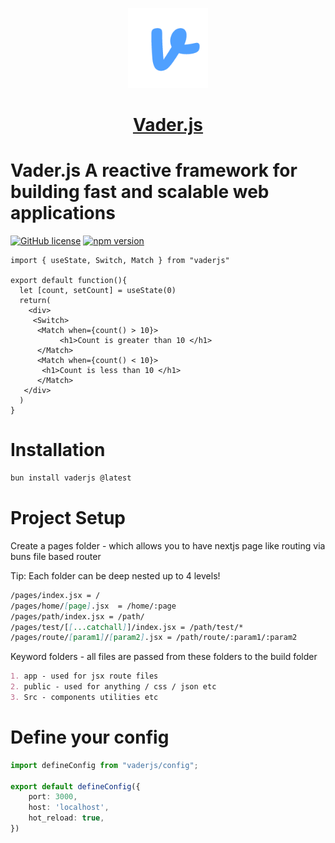 <p align="center">
  <a href="https://vader-js.pages.dev">
    <picture>
      <source media="(prefers-color-scheme: dark)" srcset="/icon.jpeg">
      <img src="https://github.com/Postr-Inc/Vader.js/blob/main/logo.png" height="128">
    </picture>
    <h1 align="center">Vader.js</h1>
  </a>
</p>

# Vader.js A reactive framework for building fast and scalable web applications

[![GitHub license](https://img.shields.io/badge/license-MIT-blue.svg)](https://github.com/Postr-Inc/Vader.js/blob/main/LICENSE) [![npm version](https://img.shields.io/npm/v/vaderjs.svg?style=flat)](https://www.npmjs.com/package/vaderjs)

```tsx
import { useState, Switch, Match } from "vaderjs"

export default function(){
  let [count, setCount] = useState(0)
  return(
    <div>
     <Switch>
      <Match when={count() > 10}>
           <h1>Count is greater than 10 </h1>
      </Match>
      <Match when={count() < 10}>
       <h1>Count is less than 10 </h1>
      </Match>
   </div>
  )
}
```
# Installation

```js
bun install vaderjs @latest
```



# Project Setup 
Create a pages folder - which allows you to have nextjs page like routing via buns file based router

Tip: Each folder can be deep nested up to 4 levels!

```md 
/pages/index.jsx = /
/pages/home/[page].jsx  = /home/:page
/pages/path/index.jsx = /path/
/pages/test/[[...catchall]]/index.jsx = /path/test/*
/pages/route/[param1]/[param2].jsx = /path/route/:param1/:param2

```
Keyword folders - all files are passed from these folders to the build folder

```md
1. app - used for jsx route files 
2. public - used for anything / css / json etc
3. Src - components utilities etc
```


# Define your config

```ts
import defineConfig from "vaderjs/config";

export default defineConfig({
    port: 3000,
    host: 'localhost', 
    hot_reload: true,
})

```
